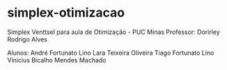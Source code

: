 # simplex-otimizacao
Simplex Venttsel para aula de Otimização - PUC Minas
Professor: Dorirley Rodrigo Alves

Alunos: André Fortunato Lino
        Lara Teixeira Oliveira
        Tiago Fortunato Lino
        Vinicius Bicalho Mendes Machado
